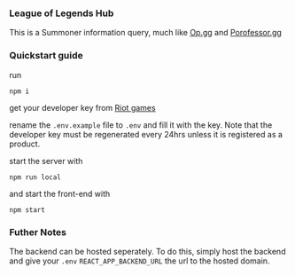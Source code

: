 ### League of Legends Hub

This is a Summoner information query, much like [Op.gg](https://na.op.gg/) and [Porofessor.gg](https://porofessor.gg/)

### Quickstart guide

run
```
npm i
```

get your developer key from [Riot games](https://developer.riotgames.com/)

rename the `.env.example` file to `.env` and fill it with the key. Note that the developer key must be regenerated every 24hrs unless it is registered as a product. 

start the server with 
```
npm run local
```
and start the front-end with 

```
npm start
```


### Futher Notes

The backend can be hosted seperately. To do this, simply host the backend and give your `.env` `REACT_APP_BACKEND_URL` the url to the hosted domain.
